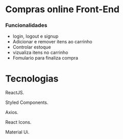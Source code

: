 # Compras online Front-End

### Funcionalidades

* login, logout e signup
* Adicionar e remover itens ao carrinho
* Controlar estoque
* vizualiza itens no carrinho
* Fomulario para finaliza compra 

# Tecnologias

ReactJS.

Styled Components.

Axios.

React Icons.

Material Ui.